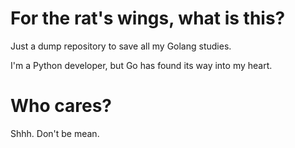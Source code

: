 # For the rat's wings, what is this? 

Just a dump repository to save all my Golang studies. 

I'm a Python developer, but Go has found its way into my heart. 

# Who cares? 

Shhh. Don't be mean. 

